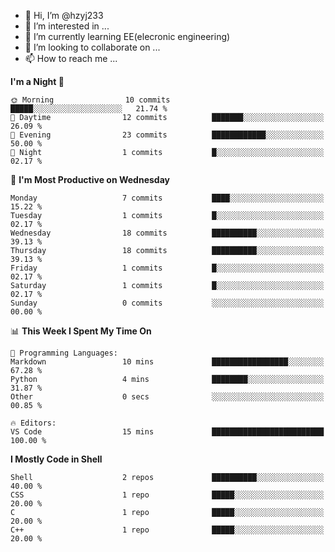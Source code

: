 - 👋 Hi, I’m @hzyj233
- 👀 I’m interested in ...
- 🌱 I’m currently learning EE(elecronic engineering)
- 💞️ I’m looking to collaborate on ...
- 📫 How to reach me ...

<!---
qazokm2580/qazokm2580 is a ✨ special ✨ repository because its `README.md` (this file) appears on your GitHub profile.
You can click the Preview link to take a look at your changes.
--->

<!--START_SECTION:waka-->
**I'm a Night 🦉** 

```text
🌞 Morning                10 commits          █████░░░░░░░░░░░░░░░░░░░░   21.74 % 
🌆 Daytime                12 commits          ███████░░░░░░░░░░░░░░░░░░   26.09 % 
🌃 Evening                23 commits          ████████████░░░░░░░░░░░░░   50.00 % 
🌙 Night                  1 commits           █░░░░░░░░░░░░░░░░░░░░░░░░   02.17 % 
```
📅 **I'm Most Productive on Wednesday** 

```text
Monday                   7 commits           ████░░░░░░░░░░░░░░░░░░░░░   15.22 % 
Tuesday                  1 commits           █░░░░░░░░░░░░░░░░░░░░░░░░   02.17 % 
Wednesday                18 commits          ██████████░░░░░░░░░░░░░░░   39.13 % 
Thursday                 18 commits          ██████████░░░░░░░░░░░░░░░   39.13 % 
Friday                   1 commits           █░░░░░░░░░░░░░░░░░░░░░░░░   02.17 % 
Saturday                 1 commits           █░░░░░░░░░░░░░░░░░░░░░░░░   02.17 % 
Sunday                   0 commits           ░░░░░░░░░░░░░░░░░░░░░░░░░   00.00 % 
```


📊 **This Week I Spent My Time On** 

```text
💬 Programming Languages: 
Markdown                 10 mins             █████████████████░░░░░░░░   67.28 % 
Python                   4 mins              ████████░░░░░░░░░░░░░░░░░   31.87 % 
Other                    0 secs              ░░░░░░░░░░░░░░░░░░░░░░░░░   00.85 % 

🔥 Editors: 
VS Code                  15 mins             █████████████████████████   100.00 % 
```

**I Mostly Code in Shell** 

```text
Shell                    2 repos             ██████████░░░░░░░░░░░░░░░   40.00 % 
CSS                      1 repo              █████░░░░░░░░░░░░░░░░░░░░   20.00 % 
C                        1 repo              █████░░░░░░░░░░░░░░░░░░░░   20.00 % 
C++                      1 repo              █████░░░░░░░░░░░░░░░░░░░░   20.00 % 
```




<!--END_SECTION:waka-->
